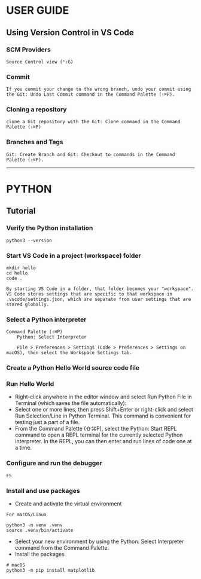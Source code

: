 # USER GUIDE

## Using Version Control in VS Code

### SCM Providers
```
Source Control view (⌃⇧G)
```

### Commit
```
If you commit your change to the wrong branch, undo your commit using the Git: Undo Last Commit command in the Command Palette (⇧⌘P).
```

### Cloning a repository
```
clone a Git repository with the Git: Clone command in the Command Palette (⇧⌘P)
```

### Branches and Tags
```
Git: Create Branch and Git: Checkout to commands in the Command Palette (⇧⌘P).
```

---
# PYTHON

## Tutorial

### Verify the Python installation
```
python3 --version
```

### Start VS Code in a project (workspace) folder
```
mkdir hello
cd hello
code .

By starting VS Code in a folder, that folder becomes your "workspace". VS Code stores settings that are specific to that workspace in .vscode/settings.json, which are separate from user settings that are stored globally.
```

### Select a Python interpreter
```
Command Palette (⇧⌘P)
    Python: Select Interpreter

    File > Preferences > Settings (Code > Preferences > Settings on macOS), then select the Workspace Settings tab.
```

### Create a Python Hello World source code file

### Run Hello World
- Right-click anywhere in the editor window and select Run Python File in Terminal (which saves the file automatically):
- Select one or more lines, then press Shift+Enter or right-click and select Run Selection/Line in Python Terminal. This command is convenient for testing just a part of a file.
- From the Command Palette (⇧⌘P), select the Python: Start REPL command to open a REPL terminal for the currently selected Python interpreter. In the REPL, you can then enter and run lines of code one at a time.

### Configure and run the debugger
```
F5
```

### Install and use packages
- Create and activate the virtual environment
```
For macOS/Linux

python3 -m venv .venv
source .venv/bin/activate
```
- Select your new environment by using the Python: Select Interpreter command from the Command Palette.
- Install the packages
```
# macOS
python3 -m pip install matplotlib
```
